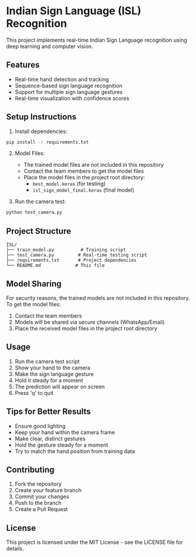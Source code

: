 # Indian Sign Language (ISL) Recognition

This project implements real-time Indian Sign Language recognition using deep learning and computer vision.

## Features
- Real-time hand detection and tracking
- Sequence-based sign language recognition
- Support for multiple sign language gestures
- Real-time visualization with confidence scores

## Setup Instructions

1. Install dependencies:
```bash
pip install -r requirements.txt
```

2. Model Files:
   - The trained model files are not included in this repository
   - Contact the team members to get the model files
   - Place the model files in the project root directory:
     - `best_model.keras` (for testing)
     - `isl_sign_model_final.keras` (final model)

3. Run the camera test:
```bash
python test_camera.py
```

## Project Structure
```
ISL/
├── train_model.py          # Training script
├── test_camera.py         # Real-time testing script
├── requirements.txt       # Project dependencies
└── README.md             # This file
```

## Model Sharing
For security reasons, the trained models are not included in this repository. To get the model files:
1. Contact the team members
2. Models will be shared via secure channels (WhatsApp/Email)
3. Place the received model files in the project root directory

## Usage
1. Run the camera test script
2. Show your hand to the camera
3. Make the sign language gesture
4. Hold it steady for a moment
5. The prediction will appear on screen
6. Press 'q' to quit

## Tips for Better Results
- Ensure good lighting
- Keep your hand within the camera frame
- Make clear, distinct gestures
- Hold the gesture steady for a moment
- Try to match the hand position from training data

## Contributing
1. Fork the repository
2. Create your feature branch
3. Commit your changes
4. Push to the branch
5. Create a Pull Request

## License
This project is licensed under the MIT License - see the LICENSE file for details.